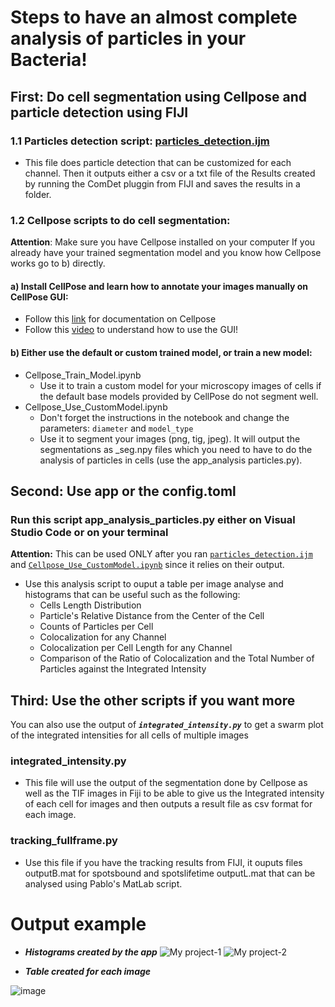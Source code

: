 # Steps to have an almost complete analysis of particles in your Bacteria!

## First: Do cell segmentation using Cellpose and particle detection using FIJI

### **1.1** Particles detection script: <u>particles_detection.ijm</u>
  - This file does particle detection that can be customized for each channel. Then it outputs either a csv or a txt file of the Results created by running the ComDet pluggin from FIJI and saves the results in a folder. 
### **1.2** Cellpose scripts to do cell segmentation:
**Attention**: Make sure you have Cellpose installed on your computer 
If you already have your trained segmentation model and you know how Cellpose works go to b) directly.

####  a) Install CellPose and learn how to annotate your images manually on CellPose GUI:
- Follow this [link](https://github.com/MouseLand/cellpose/tree/main) for documentation on Cellpose
- Follow this [video](https://www.youtube.com/watch?v=3Y1VKcxjNy4) to understand how to use the GUI!
#### b) Either use the default or custom trained model, or train a new model:
  - Cellpose_Train_Model.ipynb
    - Use it to train a custom model for your microscopy images of cells if the default base models provided by CellPose do not segment well.
  - Cellpose_Use_CustomModel.ipynb
    - Don't forget the instructions in the notebook and change the parameters: `diameter` and `model_type` 
    - Use it to segment your images (png, tig, jpeg). It will output the segmentations as _seg.npy files which you need to have to do the analysis of particles in cells (use the app_analysis particles.py).
      
## Second: Use app or the config.toml
### Run this script app_analysis_particles.py either on Visual Studio Code or on your terminal
**Attention:** This can be used ONLY after you ran <u>`particles_detection.ijm`</u> and <u>`Cellpose_Use_CustomModel.ipynb`</u> since it relies on their output.
  - Use this analysis script to ouput a table per image analyse and histograms that can be useful such as the following:
    - Cells Length Distribution
    - Particle's Relative Distance from the Center of the Cell 
    - Counts of Particles per Cell
    - Colocalization for any Channel
    - Colocalization per Cell Length for any Channel
    - Comparison of the Ratio of Colocalization and the Total Number of Particles against the Integrated Intensity

## Third: Use the other scripts if you want more 
You can also use the output of ***`integrated_intensity.py`*** to get a swarm plot of the integrated intensities for all cells of multiple images
### integrated_intensity.py
  - This file will use the output of the segmentation done by Cellpose as well as the TIF images in Fiji to be able to give us the Integrated intensity of each cell for images and then outputs a result file as csv format for each image.
### tracking_fullframe.py
  - Use this file if you have the tracking results from FIJI, it ouputs files outputB.mat for spotsbound and spotslifetime outputL.mat that can be analysed using Pablo's MatLab script.
    
# Output example

- ***Histograms created by the app***
![My project-1](https://github.com/Reyes-LamotheLab/microscopy-analysis/assets/83682336/fec1c7eb-dec2-4217-8be1-cdf02b20eed8)
![My project-2](https://github.com/Reyes-LamotheLab/microscopy-analysis/assets/83682336/77a5a3d8-2859-4f3c-8c41-ddb2e2abaa65)

- ***Table created for each image***

![image](https://github.com/Reyes-LamotheLab/microscopy-analysis/assets/83682336/60c2691b-1450-4411-bc2a-5a6023f95737)

